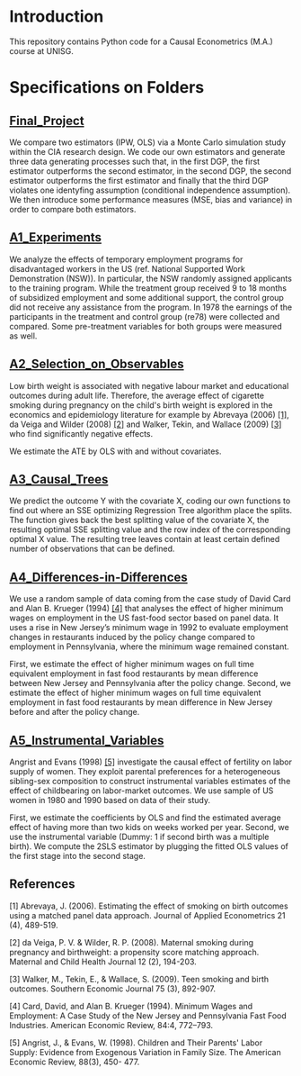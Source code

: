 # Introduction

This repository contains Python code for a Causal Econometrics (M.A.) course at UNISG.

# Specifications on Folders

## [Final_Project](https://github.com/nathaliemayor/Causal_Econometrics/tree/main/Final_Project)

We compare two estimators (IPW, OLS) via a Monte Carlo simulation study within the CIA research design. We code our own estimators and generate three data generating processes such that, in the first DGP, the first estimator outperforms the second estimator, in the second DGP, the second estimator outperforms the first estimator and finally that the third DGP violates one identyfing assumption (conditional independence assumption). We then introduce some performance measures (MSE, bias and variance) in order to compare both estimators.

## [A1_Experiments](https://github.com/nathaliemayor/Causal_Econometrics/tree/main/A1_Experiments)

We analyze the effects of temporary employment programs for disadvantaged workers in the US (ref. National Supported Work Demonstration (NSW)). In particular, the NSW randomly assigned applicants to the training program. While the treatment group received 9 to 18 months of subsidized employment and some additional support, the control group did not receive any assistance from the program. In 1978 the earnings of the participants in the treatment and control group (re78) were collected and compared. Some pre-treatment variables for both groups were measured as well. 

## [A2_Selection_on_Observables](https://github.com/nathaliemayor/Causal_Econometrics/tree/main/A2_Selection_on_Observables)

Low birth weight is associated with negative labour market and educational outcomes during adult life. Therefore, the average effect of cigarette smoking during pregnancy on the child's birth weight is explored in the economics and epidemiology literature for example by Abrevaya (2006) [[1]](#1), da Veiga and Wilder (2008) [[2]](#2) and Walker, Tekin, and Wallace (2009) [[3]](#3) who find significantly negative effects. 

We estimate the ATE by OLS with and without covariates.

## [A3_Causal_Trees](https://github.com/nathaliemayor/Causal_Econometrics/tree/main/A3_Causal_Trees)

We predict the outcome Y with the covariate X, coding our own functions to find out where an SSE optimizing Regression Tree algorithm place the splits. The function gives back the best splitting value of the covariate X, the resulting optimal SSE splitting value and the row index of the corresponding optimal X value. The resulting tree leaves contain at least certain defined number of observations that can be defined. 

## [A4_Differences-in-Differences](https://github.com/nathaliemayor/Causal_Econometrics/tree/main/A4_Differences-in-Differences)
We use a random sample of data coming from the case study of David Card and Alan B. Krueger (1994) [[4]](#4) that analyses the effect of higher minimum wages on employment in the US fast-food sector based on panel data. It uses a rise in New Jersey’s minimum wage in 1992 to evaluate employment changes in restaurants induced by the policy change compared to employment in Pennsylvania, where the minimum wage remained constant. 

First, we estimate the effect of higher minimum wages on full time equivalent employment in fast food restaurants by mean difference between New Jersey and Pennsylvania after the policy change. Second, we estimate the effect of higher minimum wages on full time equivalent employment in fast food restaurants by mean difference in New Jersey before and after the policy change. 

## [A5_Instrumental_Variables](https://github.com/nathaliemayor/Causal_Econometrics/tree/main/A5_Instrumental_Variables)

Angrist and Evans (1998) [[5]](#5) investigate the causal effect of fertility on labor supply of women. They exploit parental preferences for a heterogeneous sibling-sex composition to construct instrumental variables estimates of the effect of childbearing on labor-market outcomes. We use sample of US women in 1980 and 1990 based on data of their study. 

First, we estimate the coefficients by OLS and find the estimated average effect of having more than two kids on weeks worked per year. Second, we use the instrumental variable (Dummy: 1 if second birth was a multiple birth). We compute the 2SLS estimator by plugging the fitted OLS values of the first stage into the second stage.

## References

<a id="1">[1]</a> 
Abrevaya, J. (2006). Estimating the effect of smoking on birth outcomes using a matched panel data approach. Journal of Applied Econometrics 21 (4), 489-519.

<a id="2">[2]</a> 
da Veiga, P. V. & Wilder, R. P. (2008). Maternal smoking during pregnancy and birthweight: a propensity score matching approach. Maternal and Child Health Journal 12 (2), 194-203.

<a id="3">[3]</a> 
Walker, M., Tekin, E., & Wallace, S. (2009). Teen smoking and birth outcomes. Southern Economic Journal 75 (3), 892-907.

<a id="4">[4]</a> 
Card, David, and Alan B. Krueger (1994). Minimum Wages and Employment: A Case Study of the New Jersey and Pennsylvania Fast Food Industries. American Economic Review, 84:4, 772–793.

<a id="5">[5]</a> 
Angrist, J., & Evans, W. (1998). Children and Their Parents' Labor Supply: Evidence from Exogenous Variation in Family Size. The American Economic Review, 88(3), 450- 477.

